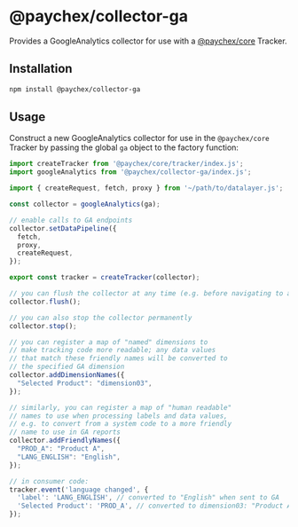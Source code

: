 # @paychex/collector-ga

Provides a GoogleAnalytics collector for use with a [@paychex/core](https://github.com/paychex/core) Tracker.

## Installation

```bash
npm install @paychex/collector-ga
```

## Usage

Construct a new GoogleAnalytics collector for use in the `@paychex/core` Tracker by passing the global `ga` object to the factory function:

```js
import createTracker from '@paychex/core/tracker/index.js';
import googleAnalytics from '@paychex/collector-ga/index.js';

import { createRequest, fetch, proxy } from '~/path/to/datalayer.js';

const collector = googleAnalytics(ga);

// enable calls to GA endpoints
collector.setDataPipeline({
  fetch,
  proxy,
  createRequest,
});

export const tracker = createTracker(collector);

// you can flush the collector at any time (e.g. before navigating to another page)
collector.flush();

// you can also stop the collector permanently
collector.stop();

// you can register a map of "named" dimensions to
// make tracking code more readable; any data values
// that match these friendly names will be converted to
// the specified GA dimension
collector.addDimensionNames({
  "Selected Product": "dimension03",
});

// similarly, you can register a map of "human readable"
// names to use when processing labels and data values,
// e.g. to convert from a system code to a more friendly
// name to use in GA reports
collector.addFriendlyNames({
  "PROD_A": "Product A",
  "LANG_ENGLISH": "English",
});

// in consumer code:
tracker.event('language changed', {
  'label': 'LANG_ENGLISH', // converted to "English" when sent to GA
  'Selected Product': 'PROD_A', // converted to dimension03: "Product A" when sent to GA
});
```
